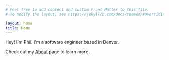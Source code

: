 ```yaml
---
# Feel free to add content and custom Front Matter to this file.
# To modify the layout, see https://jekyllrb.com/docs/themes/#overriding-theme-defaults

layout: home
title: Home
---
```


Hey! I'm Phil. I'm a software engineer based in Denver.

Check out my [About](/about) page to learn more.
